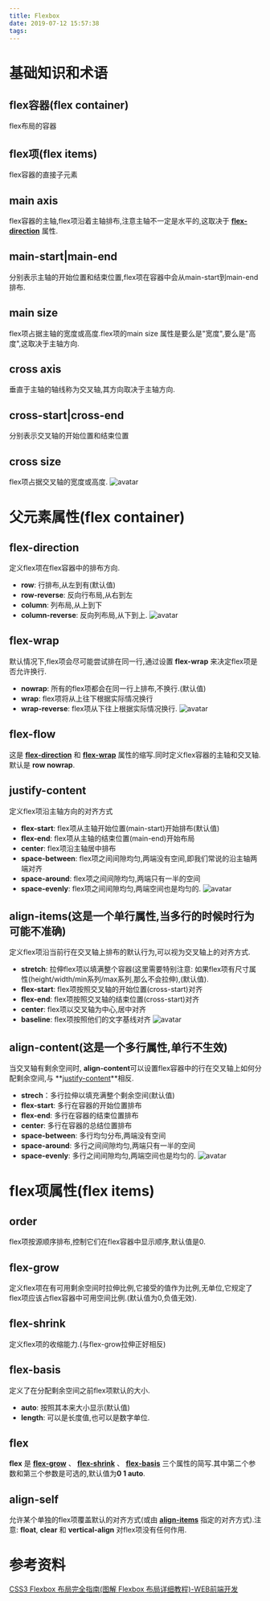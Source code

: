 ```yaml
---
title: Flexbox
date: 2019-07-12 15:57:38
tags:
---
```


# 基础知识和术语
## **flex容器(flex container)**
flex布局的容器
## **flex项(flex items)**
flex容器的直接子元素
## **main axis**
flex容器的主轴,flex项沿着主轴排布,注意主轴不一定是水平的,这取决于 **[flex-direction](#flex-direction)** 属性.
## **main-start|main-end**
分别表示主轴的开始位置和结束位置,flex项在容器中会从main-start到main-end排布.
## **main size**
flex项占据主轴的宽度或高度.flex项的main size 属性是要么是"宽度",要么是"高度",这取决于主轴方向.
## **cross axis**
垂直于主轴的轴线称为交叉轴,其方向取决于主轴方向.
## **cross-start|cross-end**
分别表示交叉轴的开始位置和结束位置
## **cross size**
flex项占据交叉轴的宽度或高度.
![avatar](/h5/images/flex.png)


# 父元素属性(flex container)
## flex-direction
定义flex项在flex容器中的排布方向.
- **row**: 行排布,从左到有(默认值)
- **row-reverse**: 反向行布局,从右到左
- **column**: 列布局,从上到下
- **column-reverse**: 反向列布局,从下到上.
![avatar](/h5/images/flex-direction.png)

## flex-wrap
默认情况下,flex项会尽可能尝试排在同一行,通过设置 **flex-wrap** 来决定flex项是否允许换行.
- **nowrap**: 所有的flex项都会在同一行上排布,不换行.(默认值)
- **wrap**: flex项将从上往下根据实际情况换行
- **wrap-reverse**: flex项从下往上根据实际情况换行.
![avatar](/h5/images/flex-wrap.png)

## flex-flow
这是 **[flex-direction](#flex-direction)** 和 **[flex-wrap](#flex-wrap)** 属性的缩写.同时定义flex容器的主轴和交叉轴.默认是 **row nowrap**.

## justify-content
定义flex项沿主轴方向的对齐方式
- **flex-start**: flex项从主轴开始位置(main-start)开始排布(默认值)
- **flex-end**: flex项从主轴的结束位置(main-end)开始布局
- **center**: flex项沿主轴居中排布
- **space-between**: flex项之间间隙均匀,两端没有空间,即我们常说的沿主轴两端对齐
- **space-around**: flex项之间间隙均匀,两端只有一半的空间
- **space-evenly**: flex项之间间隙均匀,两端空间也是均匀的.
![avatar](/h5/images/flex-justify-content.png)

## align-items(这是一个单行属性,当多行的时候时行为可能不准确)
定义flex项沿当前行在交叉轴上排布的默认行为,可以视为交叉轴上的对齐方式.
- **stretch**: 拉伸flex项以填满整个容器(这里需要特别注意: 如果flex项有尺寸属性(height/width/min系列/max系列,那么不会拉伸),(默认值).
- **flex-start**: flex项按照交叉轴的开始位置(cross-start)对齐
- **flex-end**: flex项按照交叉轴的结束位置(cross-start)对齐
- **center**: flex项以交叉轴为中心,居中对齐
- **baseline**: flex项按照他们的文字基线对齐
![avatar](/h5/images/flex-align-items.png)

## align-content(这是一个多行属性,单行不生效)
当交叉轴有剩余空间时, **align-content**可以设置flex容器中的行在交叉轴上如何分配剩余空间,与 **[justify-content](#justify-content)**相反.
- **strech**：多行拉伸以填充满整个剩余空间(默认值)
- **flex-start**: 多行在容器的开始位置排布
- **flex-end**: 多行在容器的结束位置排布
- **center**: 多行在容器的总结位置排布
- **space-between**: 多行均匀分布,两端没有空间
- **space-around**: 多行之间间隙均匀,两端只有一半的空间
- **space-evenly**: 多行之间间隙均匀,两端空间也是均匀的.
![avatar](/h5/images/flex-align-content.png)

# flex项属性(flex items)
## order
flex项按源顺序排布,控制它们在flex容器中显示顺序,默认值是0.

## flex-grow 
定义flex项在有可用剩余空间时拉伸比例,它接受的值作为比例,无单位,它规定了flex项应该占flex容器中可用空间比例.(默认值为0,负值无效).

## flex-shrink
定义flex项的收缩能力.(与flex-grow拉伸正好相反)

## flex-basis
定义了在分配剩余空间之前flex项默认的大小.
- **auto**: 按照其本来大小显示(默认值)
- **length**: 可以是长度值,也可以是数字单位.

## flex
**flex** 是 **[flex-grow](#flex-grow)** 、 **[flex-shrink](#flex-shrink)** 、 **[flex-basis](#flex-basis)** 三个属性的简写.其中第二个参数和第三个参数是可选的,默认值为**0 1 auto**.

## align-self
允许某个单独的flex项覆盖默认的对齐方式(或由 **[align-items](#align-items)** 指定的对齐方式).注意: **float**, **clear** 和 **vertical-align** 对flex项没有任何作用.

# 参考资料
[CSS3 Flexbox 布局完全指南(图解 Flexbox 布局详细教程)-WEB前端开发](https://www.html.cn/archives/8629)